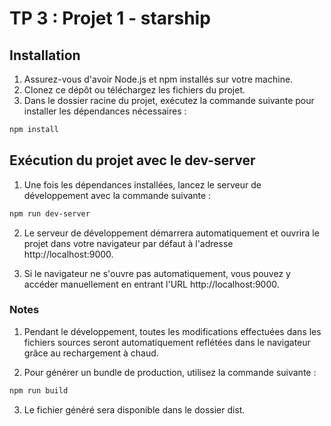 # TP 3 : Projet 1 - starship

## Installation

1. Assurez-vous d'avoir Node.js et npm installés sur votre machine.
2. Clonez ce dépôt ou téléchargez les fichiers du projet.
3. Dans le dossier racine du projet, exécutez la commande suivante pour installer les dépendances nécessaires :

```bash
npm install
```

## Exécution du projet avec le dev-server

1. Une fois les dépendances installées, lancez le serveur de développement avec la commande suivante :

```bash
npm run dev-server
```

2. Le serveur de développement démarrera automatiquement et ouvrira le projet dans votre navigateur par défaut à l'adresse http://localhost:9000.

3. Si le navigateur ne s'ouvre pas automatiquement, vous pouvez y accéder manuellement en entrant l'URL http://localhost:9000.

### Notes

1. Pendant le développement, toutes les modifications effectuées dans les fichiers sources seront automatiquement reflétées dans le navigateur grâce au rechargement à chaud.

2. Pour générer un bundle de production, utilisez la commande suivante :

```bash
npm run build
```

3. Le fichier généré sera disponible dans le dossier dist.